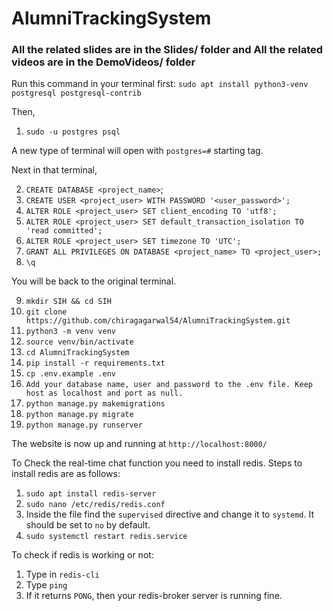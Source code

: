 # AlumniTrackingSystem

### All the related slides are in the Slides/ folder and All the related videos are in the DemoVideos/ folder

Run this command in your terminal first:
`sudo apt install python3-venv postgresql postgresql-contrib`

Then,
1. `sudo -u postgres psql`

A new type of terminal will open with `postgres=#` starting tag.

Next in that terminal,

2. `CREATE DATABASE <project_name>`;
3. `CREATE USER <project_user> WITH PASSWORD '<user_password>';`
4. `ALTER ROLE <project_user> SET client_encoding TO 'utf8';`
5. `ALTER ROLE <project_user> SET default_transaction_isolation TO 'read committed';`
6. `ALTER ROLE <project_user> SET timezone TO 'UTC';`
7. `GRANT ALL PRIVILEGES ON DATABASE <project_name> TO <project_user>;`
8. `\q`

You will be back to the original terminal.

9. `mkdir SIH && cd SIH`
10. `git clone https://github.com/chiragagarwal54/AlumniTrackingSystem.git`
11. `python3 -m venv venv`
12. `source venv/bin/activate`
13. `cd AlumniTrackingSystem`
14. `pip install -r requirements.txt`
15. `cp .env.example .env`
16. `Add your database name, user and password to the .env file. Keep host as localhost and port as null.`
17. `python manage.py makemigrations`
18. `python manage.py migrate`
19. `python manage.py runserver`

The website is now up and running at `http://localhost:8000/`

To Check the real-time chat function you need to install redis. Steps to install redis are as follows:

1. `sudo apt install redis-server`
2. `sudo nano /etc/redis/redis.conf`
3. Inside the file find the `supervised` directive and change it to `systemd`. It should be set to `no` by     default.
4. `sudo systemctl restart redis.service`

To check if redis is working or not:

1. Type in `redis-cli`
2. Type `ping`
3. If it returns `PONG`, then your redis-broker server is running fine.
